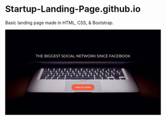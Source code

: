 # Startup-Landing-Page.github.io
Basic landing page made in HTML, CSS, & Bootstrap.



![](StartupLandingPagePreview.jpeg)
